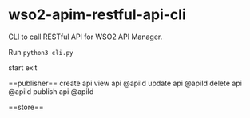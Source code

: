 # wso2-apim-restful-api-cli
CLI to call RESTful API for WSO2 API Manager.

Run `python3 cli.py`

start
exit

==publisher==
create api
view api @apiId
update api @apiId
delete api @apiId
publish api @apiId

==store==
